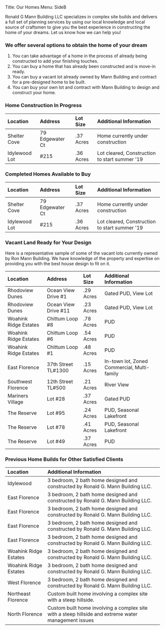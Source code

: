 Title: Our Homes
Menu: SideB

Ronald G Mann Building LLC specializes in complex site builds and delivers a full set of planning services by using our local knowledge and local source of craftsmen to give you the best experience in constructing the home of your dreams.
Let us know how we can help you!

### We offer several options to obtain the home of your dream

1. You can take advantage of a home in the process of already being constructed to add your finishing touches.
2. You can buy a home that has already been constructed and is move-in ready.
3. You can buy a vacant lot already owned by Mann Building and contract for a pre-designed home to be built.
4. You can buy your own lot and contract with Mann Building to design and construct your home.


### Home Construction In Progress
| Location              |Address                |Lot Size    | Additional Information                       |
| :---                  | :---                  | :---       | :---                                         |
| Shelter Cove	        | 79 Edgewater Ct	      | .37 Acres	 | Home currently under construction            |
| Idylewood	Lot         | #215	                | .36 Acres	 | Lot cleared, Construction to start summer '19|


### Completed Homes Available to Buy

| Location              |Address                |Lot Size    | Additional Information                       |
| :---                  | :---                  | :---       | :---                                         |
| Shelter Cove	        | 79 Edgewater Ct	      | .37 Acres	 | Home currently under construction            |
| Idylewood	Lot         | #215	                | .36 Acres	 | Lot cleared, Construction to start summer '19|


### Vacant Land Ready for Your Design

Here is a representative sample of some of the vacant lots currently owned by Ron Mann Building.
We have knowledge of the property and expertise on providing you with the best house design to fit on it.

| Location              |Address                |Lot Size    | Additional Information                       |
| :---                  | :---                  | :---       | :---                                         |
| Rhodoview Dunes     	| Ocean View Drive #1 	| .29 Acres	| Gated PUD, View Lot                           |
| Rhodoview Dunes     	| Ocean View Drive #11	| .23 Acres	| Gated PUD, View Lot                           |
| Woahink Ridge Estates	| Chittum Loop #8	      | .78 Acres	| PUD                                           |
| Woahink Ridge Estates	| Chittum Loop #6     	| .54 Acres	| PUD                                           |
| Woahink Ridge Estates	| Chittum Loop #1     	| .48 Acres	| PUD                                           |
| East Florence       	| 37th Street TL#1300	  | .15 Acres	| In-town lot, Zoned Commercial, Multi-family   |
| Southwest Florence  	| 12th Street TL#500	  | .21 Acres	| River View                                    |
| Mariners Village	    | Lot #28             	| .37 Acres	| Gated PUD                                     |
| The Reserve         	| Lot #95             	| .24 Acres | PUD, Seasonal Lakefront                       |
| The Reserve	          | Lot #78	              | .41 Acres | PUD, Seasonal Lakefront                       |
| The Reserve         	| Lot #49	              | .37 Acres | PUD                                           |


### Previous Home Builds for Other Satisfied Clients

| Location              | Additional Information                                                                               |
| :---                  | :---                                                                                                 |
| Idylewood	            | 3 bedroom, 2 bath home designed and constructed by Ronald G. Mann Building LLC.                      |
| East Florence       	| 3 bedroom, 2 bath home designed and constructed by Ronald G. Mann Building LLC.                      |
| East Florence	        | 3 bedroom, 2 bath home designed and constructed by Ronald G. Mann Building LLC.                      |
| East Florence         | 3 bedroom, 2 bath home designed and constructed by Ronald G. Mann Building LLC.                      |
| East Florence	        | 3 bedroom, 2 bath home designed and constructed by Ronald G. Mann Building LLC.                      |
| Woahink Ridge Estates	| 3 bedroom, 2 bath home designed and constructed by Ronald G. Mann Building LLC.                      |
| Woahink Ridge Estates	| 3 bedroom, 2 bath home designed and constructed by Ronald G. Mann Building LLC.                      |
| West Florence       	| 3 bedroom, 2 bath home designed and constructed by Ronald G. Mann Building LLC.                      |
| Northeast Florence	  | Custom built home involving a complex site with a steep hillside.                                    |
| North Florence	      | Custom built home involving a complex site with a steep hillside and extreme water management issues |



